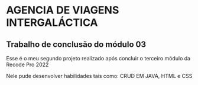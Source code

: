 
<h1>AGENCIA DE VIAGENS INTERGALÁCTICA</h1>

<h2>Trabalho de conclusão do módulo 03</h2>


<p>Esse é o meu segundo projeto realizado após concluir o terceiro módulo da Recode Pro 2022</p>
<p> Nele pude desenvolver habilidades tais como: CRUD EM JAVA, HTML e CSS</p>
